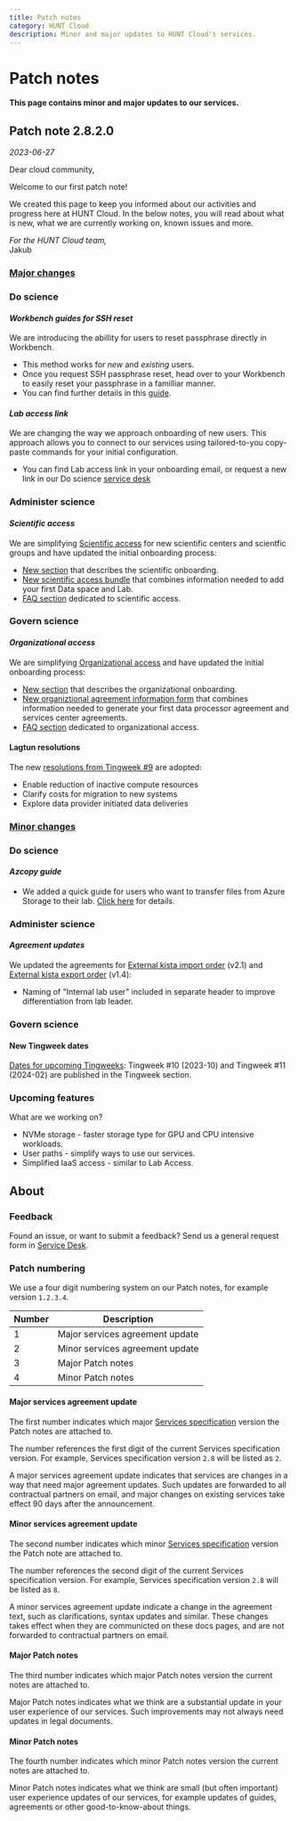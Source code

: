 ```yaml
---
title: Patch notes
category: HUNT Cloud
description: Minor and major updates to HUNT Cloud's services.
---
```


# Patch notes

**This page contains minor and major updates to our services.**

## Patch note 2.8.2.0

*2023-06-27*

Dear cloud community, 

Welcome to our first patch note!

We created this page to keep you informed about our activities and progress here at HUNT Cloud. In the below notes, you will read about what is new, what we are currently working on, known issues and more.

*For the HUNT Cloud team,*  
Jakub

### <u>Major changes</u>

### Do science

#### *Workbench guides for SSH reset*

We are introducing the abillity for users to reset passphrase directly in Workbench.

* This method works for *new* and *existing* users. 
* Once you request SSH passphrase reset, head over to your Workbench to easily reset your passphrase in a familliar manner. 
* You can find further details in this [guide](/do-science/guides/configure-ssh-workbench/#ssh-passphrase-reset-in-workbench).


#### *Lab access link*

We are changing the way we approach onboarding of new users. This approach allows you to connect to our services using tailored-to-you copy-paste commands for your initial configuration.

* You can find Lab access link in your onboarding email, or request a new link in our Do science [service desk](/do-science/service-desk/#request-lab-access-reissue)


### Administer science

#### *Scientific access*

We are simplifying [Scientific access](/administer-science/scientific-access/) for new scientific centers and scientfic groups and have updated the initial onboarding process: 

* [New section](/administer-science/scientific-access/) that describes the scientific onboarding.
* [New scientific access bundle](/administer-science/scientific-access/#order-scientific-access) that combines information needed to add your first Data space and Lab. 
* [FAQ section](/administer-science/scientific-access/faq/) dedicated to scientific access.


### Govern science

#### *Organizational access*

We are simplifying [Organizational access](/govern-science/organizational-access/) and have updated the initial onboarding process:

* [New section](/govern-science/organizational-access/) that describes the organizational onboarding.
* [New organiztional agreement information form](/govern-science/organizational-access/#request-organizational-agreements) that combines information needed to generate your first data processor agreement and services center agreements. 
* [FAQ section](/govern-science/organizational-access/faq/) dedicated to organizational access.

#### Lagtun resolutions

The new [resolutions from Tingweek #9](/govern-science/tingweek/resolutions/) are adopted:

* Enable reduction of inactive compute resources
* Clarify costs for migration to new systems
* Explore data provider initiated data deliveries 


### <u>Minor changes</u>

### Do science

#### *Azcopy guide*

* We added a quick guide for users who want to transfer files from Azure Storage to their lab. [Click here](/do-science/tools/transfer/azcopy) for details.

### Administer science

#### *Agreement updates* 

We updated the agreements for [External kista import order](/administer-science/agreements/downloads/#external-kista-import-order) (v2.1) and [External kista export order](/administer-science/agreements/downloads/#external-kista-export-order) (v1.4): 

* Naming of "Internal lab user" included in separate header to improve differentiation from lab leader.

### Govern science

#### New Tingweek dates

[Dates for upcoming Tingweeks](/govern-science/tingweek/dates/): Tingweek #10 (2023-10) and Tingweek #11 (2024-02) are published in the Tingweek section.
  
### Upcoming features

What are we working on? 

* NVMe storage - faster storage type for GPU and CPU intensive workloads.
* User paths - simplify ways to use our services.
* Simplified IaaS access - similar to Lab Access.

## About 

### Feedback

Found an issue, or want to submit a feedback? Send us a general request form in [Service Desk](/do-science/service-desk/#general-service-request).

### Patch numbering

We use a four digit numbering system on our Patch notes, for example version `1.2.3.4`. 

| Number | Description | 
| ---- | ---- | 
| 1 | Major services agreement update | 
| 2 | Minor services agreement update |
| 3 | Major Patch notes | 
| 4 | Minor Patch notes | 

#### Major services agreement update 

The first number indicates which major [Services specification](/administer-science/services/specifications/) version the Patch notes are attached to. 

The number references the first digit of the current Services specification version. For example, Services specification version `2.8` will be listed as `2`. 

A major services agreement update indicates that services are changes in a way that need major agreement updates. Such updates are forwarded to all contractual partners on email, and major changes on existing services take effect 90 days after the announcement.

#### Minor services agreement update

The second number indicates which minor [Services specification](/administer-science/services/specifications/) version the Patch note are attached to.

The number references the second digit of the current Services specification version. For example, Services specification version `2.8` will be listed as `8`. 

A minor services agreement update indicate a change in the agreement text, such as clarifications, syntax updates and similar. These changes takes effect when they are communicted on these docs pages, and are not forwarded to contractual partners on email.

#### Major Patch notes

The third number indicates which major Patch notes version the current notes are attached to. 

Major Patch notes indicates what we think are a substantial update in your user experience of our services. 
Such improvements may not always need updates in legal documents.

#### Minor Patch notes

The fourth number indicates which minor Patch notes version the current notes are attached to. 

Minor Patch notes indicates what we think are small (but often important) user experience updates of our services, for example updates of guides, agreements or other good-to-know-about things.





